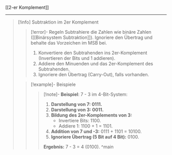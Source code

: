 [[2-er Komplement]]

---

> [!info] Subtraktion im 2er Komplement
>> [!error]- Regeln
>> Subtrahiere die Zahlen wie binäre Zahlen ([[Binärsystem Subtraktion]]). Ignoriere den Übertrag und behalte das Vorzeichen im MSB bei.
>> 1. Konvertiere den Subtrahenden ins 2er-Komplement (Invertieren der Bits und 1 addieren).
>> 2. Addiere den Minuenden und das 2er-Komplement des Subtrahenden.
>> 3. Ignoriere den Übertrag (Carry-Out), falls vorhanden.
>
>> [!example]- Beispiele
>>> [!note]- **Beispiel**: 7 - 3 im 4-Bit-System:
>>> 1. **Darstellung von 7: 0111.**
>>> 2. **Darstellung von 3: 0011.**
>>> 3. **Bildung des 2er-Komplements von 3:**
>>>     - Invertiere Bits: 1100.
>>>     - Addiere 1: 1100 + 1 = 1101.
>>> 4. **Addition von 7 und -3:**
>>>     0111 + 1101 = 10100.
>>> 5. **Ignoriere Übertrag (5 Bit auf 4 Bit):**
>>>     0100.
>>>     
>>> **Ergebnis:** 7 - 3 = 4 (0100).
^main
